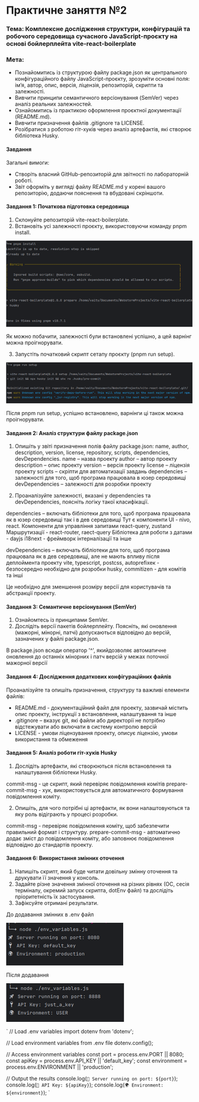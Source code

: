# Практичне заняття №2
### Тема: Комплексне дослідження структури, конфігурацій та робочого середовища сучасного JavaScript-проєкту на основі бойлерплейта vite-react-boilerplate

### Мета:
-	Познайомитись із структурою файлу package.json як центрального конфігураційного файлу JavaScript-проєкту, зрозуміти основні поля: імʼя, автор, опис, версія, ліцензія, репозиторій, скрипти та залежності.
-	Вивчити принципи семантичного версіонування (SemVer) через аналіз реальних залежностей.
-	Ознайомитись із практикою оформлення проєктної документації (README.md).
-	Вивчити призначення файлів .gitignore та LICENSE.
-	Розібратися з роботою гіт-хуків через аналіз артефактів, які створює бібліотека Husky.


#### Завдання
Загальні вимоги:
-	Створіть власний GitHub-репозиторій для звітності по лабораторній роботі.
-	Звіт оформіть у вигляді файлу README.md у корені вашого репозиторію, додаючи пояснення та вбудовані скріншоти.

#### Завдання 1: Початкова підготовка середовища
1.	Склонуйте репозиторій vite-react-boilerplate.
2.	Встановіть усі залежності проєкту, використовуючи команду pnpm install.

![1](./screenshots/1.png)

Як можно побачити, залежності були встановлені успішно, а цей варнінг можна проігнорувати.

3.	Запустіть початковий скрипт сетапу проєкту (pnpm run setup).

![2](./screenshots/2.png)

Після pnpm run setup, успішно встановлено, варнінги ці також можна проігнорувати.


#### Завдання 2: Аналіз структури файлу package.json
1.	Опишіть у звіті призначення полів файлу package.json: name, author, description, version, license, repository, scripts, dependencies, devDependencies.
    name – назва проекту 
    author – автор проекту 
    description – опис проекту 
    version – версія проекту
    license – ліцензія проекту
    scripts – скріпти для автоматизації завдань
    dependencies – залежності для того, щоб програма працювала в юзер середовищі
    devDependencies – залежності для розробки проекту

2.	Проаналізуйте залежності, вказані у dependencies та devDependencies, поясніть логіку такої класифікації.

 dependencies – включать бібліотеки для того, щоб програма працювала як в юзер середовищі так і в дев середовищі
Тут є компоненти UI - nivo, react.
Компоненти для управління запитами react-query, zustand
Маршрутизації - react-router, raect-query
Бібліотека для роботи з датами - dayjs
i18next - фреймворк інтерналізації та інше

 devDependencies – включать бібліотеки для того, щоб програма працювала як в дев середовищі, але не мають впливу після деплоймента проекту
vite, typescript, postcss, autoprefixeк - безпосередно необхідно для розробки
husky, commitizen - для комітів
та інші

Це необхідно для зменшення розміру версії для користувачів та абстракції проекту.

#### Завдання 3: Семантичне версіонування (SemVer)
1.	Ознайомтесь із принципами SemVer.
2.	Дослідіть версії пакетів бойлерплейту. Поясніть, які оновлення (мажорні, мінорні, патчі) допускаються відповідно до версій, зазначених у файлі package.json.

В package.json всюди оператор '^', якийдозволяє автоматичне оновлення до останніх мінорних і патч версій у межах поточної мажорної версії 

#### Завдання 4: Дослідження додаткових конфігураційних файлів
Проаналізуйте та опишіть призначення, структуру та важливі елементи файлів:

-	README.md - документаційний файл для проекту, зазвичай містить опис проекту, інструкції з встановлення, налаштування та інше
-	.gitignore – вказує git, які файли або директорії не потрібно відстежувати або включати в систему контролю версій
-	LICENSE - умови ліцензування проекту, описує ліцензію, умови використання та обмеження

#### Завдання 5: Аналіз роботи гіт-хуків Husky

1.	Дослідіть артефакти, які створюються після встановлення та налаштування бібліотеки Husky.

commit-msg - це скрипт, який перевіряє повідомлення комітів
prepare-commit-msg - хук, використовується для автоматичного формування повідомлення коміту.

2.	Опишіть, для чого потрібні ці артефакти, як вони налаштовуються та яку роль відіграють у процесі розробки.

commit-msg - перевіряє повідомлення коміту, щоб забезпечити правильний формат і структуру.
prepare-commit-msg - автоматично додає зміст до повідомлення коміту, або заповнює повідомлення відповідно до стандартів проекту.

#### Завдання 6: Використання змінних оточення
1.	Напишіть скрипт, який буде читати довільну змінну оточення та друкувати її значення у консоль.
2.	Задайте різне значення змінної оточення на різних рівнях (ОС, сесія терміналу, окремий запуск скрипта, dotEnv файл) та дослідіть пріоритетність їх застосування.
3.	Зафіксуйте отримані результати. 

До додавання змінних в .env файл

![3](./screenshots/3.png)

Після додавання

![4](./screenshots/4.png)

` 
// Load .env variables
import dotenv from 'dotenv';

// Load environment variables from .env file
dotenv.config();

// Access environment variables
const port = process.env.PORT || 8080;
const apiKey = process.env.API_KEY || 'default_key';
const environment = process.env.ENVIRONMENT || 'production';

// Output the results
console.log(`🚀 Server running on port: ${port}`);
console.log(`🔑 API Key: ${apiKey}`);
console.log(`🌍 Environment: ${environment}`);
`
